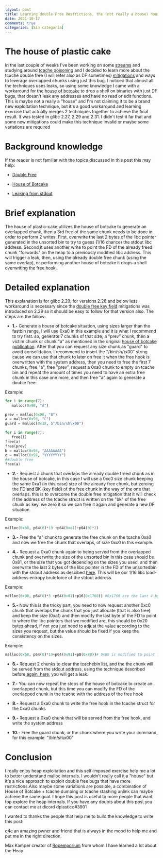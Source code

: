 ```yaml
---
layout: post
title: Learning double Free Restrictions, the (not really a house) house of plastic-cake
date: 2021-10-17
comments: true
categories: [Sin categoría]
---
```

# The house of plastic cake

In the last couple of weeks I've been working on some [streams](https://www.youtube.com/watch?v=z-_JbUHwwSc) and studying around [tcache poisoning](https://github.com/shellphish/how2heap/blob/master/glibc_2.31/tcache_poisoning.c) and I decided to learn more about the tcache double free (I will refer also as DF sometimes) [mitigations](https://blog.infosectcbr.com.au/2019/09/linux-heap-glibc-tcache-double-free.html) and ways to leverage overlapped chunks using just this bug. I noticed that almost all the techniques uses leaks, so using some knowledge I came with a workaround for the [house of botcake](https://github.com/shellphish/how2heap/blob/master/glibc_2.31/house_of_botcake.c) to drop a shell on binaries with just DF bugs, that doesn't leak any addresses and have no read or edit functions.
This is maybe  not a really a "house" and I'm not claiming it to be a brand new exploitation technique, but it's a good workaround and learning exercise that actually merges 2 techniques together to achieve the final result. It was tested in glibc 2.27, 2.29 and 2.31. I didn't test it far that and some new mitigations could make this technique invalid or maybe some variations are required
 
# Background knowledge
 
If the reader is not familiar with the topics discussed in this post this may help:
 
- [Double Free](https://heap-exploitation.dhavalkapil.com/attacks/double_free)
 
- [House of Botcake](https://github.com/shellphish/how2heap/blob/master/glibc_2.31/house_of_botcake.c)
 
- [Leaking from stdout](https://vigneshsrao.github.io/posts/babytcache/)


# Brief explanation

The house of plastic-cake utilizes the house of botcake to generate an overlapped chunk, then a 3rd free of the same chunk  needs to be done in order to perform 2 writes: First, overwrite the last 2 bytes of the libc pointer generated in the unsorted bin to try to guess (1/16 chance) the stdout libc address. Second,it uses another write to point the FD of the already freed chunk "forwards" on the heap to a previously  modified libc address. This will trigger a leak, then, using the already double free chunk (using the same overlap), or performing another house of botcake it drops a shell overwriting the free hook.

# Detailed explanation

This explanation is for glibc 2.29, for versions 2.28 and below less workaround is necessary since the [double free key field](https://blog.infosectcbr.com.au/2019/09/linux-heap-glibc-tcache-double-free.html) mitigations was introduced on 2.29 so it should be easy to follow for that version also. The steps are the follow:

* **1.-** Generate a house of botcake situation, using sizes larger than the fastbin range, I will use  0xa0 in this example and it is what I recommend to try first. so,  generate 7 chunks of that size, a "prev” chunk, then a victim chunk or chunk "a" as mentioned in the original [house of botcake publication](https://github.com/shellphish/how2heap/blob/master/glibc_2.31/house_of_botcake.c). After that you can request any size  chunk as "guard" to avoid consolidation. I recommend to insert the "/bin/sh/\x00" string cause we can use that chunk to later on free it when the free hook is overwritten with the system address, then you need to free the first 7 chunks, free "a", free "prev", request a 0xa0 chunk to empty on tcache bin and repeat the amount of times you need to have an extra free chunk in this case one more, and then free "a" again to generate a double free:
 
Example:
```python
for i in range(7):
   malloc(0x98, "A")
 
prev = malloc(0x98, "B")
a = malloc(0x98, "C")
guard = malloc(0x18, b"/bin/sh\x00")
 
for i in range(7):
   free(i)
free(a)
free(prev)
b = malloc(0x98, "AAAAAAAA")
c = malloc(0x98, "YYYYYYYY")
##double free
free(a)
```

* **2.-** Request a chunk that overlaps the already double freed chunk as in the house of botcake, in this case I will  use a 0xc0 size chunk keeping the same 0xa1 (in this case) size of the already free chunk, but zeroing the FD and BK (key field) of the free chunk in the way of the one that overlaps. this is to overcome the double free mitigation that it will check if the address of the tcache struct is written on the "bk" of the free chunk as key. we zero it so we can free it again and generate a new DF situation.
 
Example:
```python
malloc(0xb8, p64(0)*19 +p64(0xa1)+p64(0)*2)
```
 
* **3.-** Free the "a" chunk to generate the free chunk on the tcache 0xa0 and now we free the  chunk that overlaps, of size 0xc0 in this example.
 
* **4.-** Request a 0xa0 chunk again to being served from the overlapped chunk and overwrite the size of the unsorted bin in this case should be 0x81, or the size that you got depending on the sizes you used, and then overwrite the last 2 bytes of the libc pointer in the FD of the unsortedbin with the stdout address as descibed [here]([here](https://vigneshsrao.github.io/posts/babytcache/)). This will be our 1/16 libc load-address entropy bruteforce of the stdout address.
 
Example:
```python
malloc(0x98, p64(0)*3 +p64(0x81)+p16(0x1760)) #0x1760 are the last 4 bytes we bruteforce the 4th byte 
```
 
* **5.-** Now this is the tricky part, you need to now request another 0xc0 chunk that overlaps the chunk that you just allocate (that is also free) and keep the size (0xa1) and then modify the last byte of the FD to point to where the libc pointers that we modified are, this should be 0x20 bytes ahead, if not you just need to adjust the value according to the sizes you request, but the value should be fixed if you keep the consistency on the sizes.
 
Example:
```python
malloc(0xb8, p64(0)*19+p64(0x91)+p8(0x80))# 0x80 is modified to point forwards in the heap where the overwritten libc pointer is
```

* **6.-** Request 2 chunks to clear the tcachebin list, and the the chunk will be served from the stdout address, using the technique described before,[again, here](https://vigneshsrao.github.io/posts/babytcache/), you will get a leak.

* **7.-** You can now repeat the steps of the house of botcake to create an overlapped chunk, but this time you can modify the FD of the overlapped chunk in the tcache with the address of the free hook

* **8.-** Request a 0xa0 chunk to write the free hook in the tcache struct for the 0xa0 chunks

* **9.-** Request a 0xa0 chunk that will be served from the free hook, and write the system address

* **10.-** Free the guard chunk, or the chunk where you write your command, for this example: "/bin/sh\x00"

# Conclusion
 
I really enjoy heap exploitation and this self-imposed exercise help me a lot to better understand malloc internals. I wouldn't really call it a "house" but it's a nice approach to exploit double free bugs that have more restrictions.Also maybe some variations are possible, a combination of House of Botcake + tcache dumping or tcache stashing unlink can maybe achieve the same goal.
I hope this post is useful to more people that want top explore the heap internals. If you have any doubts about this post you can contact me at dicord dplastico#3901
 
I wanted to thanks the people that help me to build the knowledge to write this post:
 
[c4e](https://c4ebt.github.io/) an amazing pwner and friend that is always in the mood to help me and put me in the right direction.
 
Max Kamper creator of [Ropemporium](https://ropemporium.com/) from whom I have learned a lot about the Heap